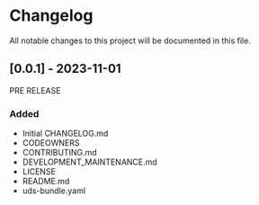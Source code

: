 # Changelog

All notable changes to this project will be documented in this file.

## [0.0.1] - 2023-11-01
PRE RELEASE

### Added
- Initial CHANGELOG.md
- CODEOWNERS
- CONTRIBUTING.md
- DEVELOPMENT_MAINTENANCE.md
- LICENSE
- README.md
- uds-bundle.yaml
